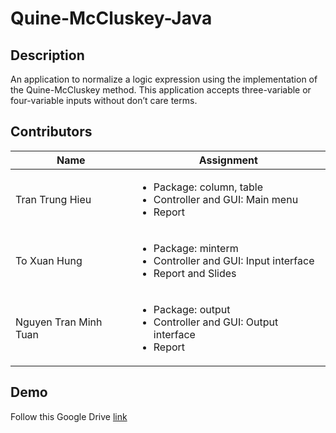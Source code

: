 # Quine-McCluskey-Java
## Description
An application to normalize a logic expression using the implementation of the Quine-McCluskey method. This application accepts three-variable or four-variable inputs without don’t care terms.

## Contributors
| Name | Assignment |
|---|----------|
| Tran Trung Hieu | <ul> <li> Package: column, table </li> <li> Controller and GUI: Main menu </li> <li> Report </li> </ul>|
| To Xuan Hung | <ul> <li> Package: minterm </li> <li> Controller and GUI: Input interface </li> <li> Report and Slides </li> </ul>|
| Nguyen Tran Minh Tuan | <ul> <li> Package: output </li> <li> Controller and GUI: Output interface </li> <li> Report</li> </ul>|

## Demo
Follow this Google Drive [link](https://drive.google.com/file/d/1N0nJKIw6OyvATJVtSyCXvCKu_WXdOXAL/view?usp=sharing)
